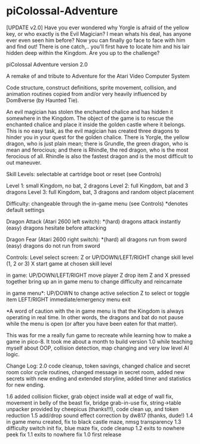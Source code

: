 # piColossal-Adventure

[UPDATE v2.0] Have you ever wondered why Yorgle is afraid of the yellow key, or who exactly is the Evil Magician? I mean whats his deal, has anyone ever even seen him before? Now you can finally go face to face with him and find out! There is one catch,.. you'll first have to locate him and his lair hidden deep within the Kingdom. Are you up to the challenge?

piColossal Adventure
version 2.0

A remake of and tribute to Adventure for the Atari Video Computer System

Code structure, construct definitions, sprite movement, collision, and animation routines copied from and/or very heavily influenced by Dom8verse (by Haunted Tie).

An evil magician has stolen the enchanted chalice and has hidden it somewhere in the Kingdom. The object of the game is to rescue the enchanted chalice and place it inside the golden castle where it belongs. This is no easy task, as the evil magician has created three dragons to hinder you in your quest for the golden chalice. There is Yorgle, the yellow dragon, who is just plain mean; there is Grundle, the green dragon, who is mean and ferocious; and there is Rhindle, the red dragon, who is the most ferocious of all. Rhindle is also the fastest dragon and is the most difficult to out maneuver.

Skill Levels:
selectable at cartridge boot or reset (see Controls)

Level 1: small Kingdom, no bat, 2 dragons
Level 2: full Kingdom, bat and 3 dragons
Level 3: full Kingdom, bat, 3 dragons and random object placement

Difficulty:
changeable through the in-game menu (see Controls)
*denotes default settings

Dragon Attack (Atari 2600 left switch):
*(hard) dragons attack instantly
(easy) dragons hesitate before attacking

Dragon Fear (Atari 2600 right switch):
*(hard) all dragons run from sword
(easy) dragons do not run from sword

Controls:
Level select screen:
Z or UP/DOWN/LEFT/RIGHT change skill level (1, 2 or 3)
X start game at chosen skill level

in game:
UP/DOWN/LEFT/RIGHT move player
Z drop item
Z and X pressed together bring up an in game menu to change difficulty and reincarnate

in game menu*:
UP/DOWN to change active selection
Z to select or toggle item
LEFT/RIGHT immediate/emergency menu exit

*A word of caution with the in game menu is that the Kingdom is always operating in real time. In other words, the dragons and bat do not pause while the menu is open (or after you have been eaten for that matter).

This was for me a really fun game to recreate while learning how to make a game in pico-8. It took me about a month to build version 1.0 while teaching myself about OOP, collision detection, map changing and very low level AI logic.

Change Log:
2.0 code cleanup, token savings, changed chalice and secret room color cycle routines, changed message in secret room, added new secrets with new ending and extended storyline, added timer and statistics for new ending.

1.6 added collision flicker, grab object inside wall at edge of wall fix, movement in belly of the beast fix, bridge grab-in-use fix, string->table unpacker provided by cheepicus (thanks!!!), code clean up, and token reduction
1.5 add/drop sound effect correction by dw817 (thanks, dude!)
1.4 in game menu created, fix to black castle maze, nmsg transparency
1.3 difficulty switch init fix, blue maze fix, code cleanup
1.2 exits to nowhere peek fix
1.1 exits to nowhere fix
1.0 first release
